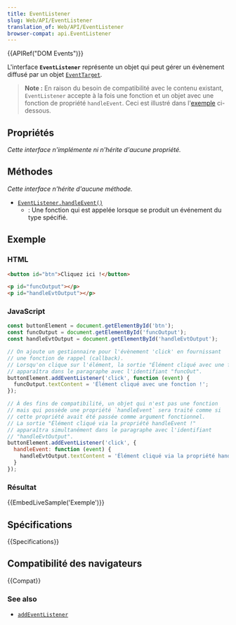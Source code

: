 ```yaml
---
title: EventListener
slug: Web/API/EventListener
translation_of: Web/API/EventListener
browser-compat: api.EventListener
---
```

{{APIRef("DOM Events")}}

L'interface **`EventListener`** représente un objet qui peut gérer un évènement diffusé par un objet [`EventTarget`](/fr/docs/Web/API/EventTarget).

> **Note :** En raison du besoin de compatibilité avec le contenu existant, `EventListener` accepte à la fois une fonction et un objet avec une fonction de propriété `handleEvent`. Ceci est illustré dans l'[exemple](#exemple) ci-dessous.

## Propriétés

_Cette interface n'implémente ni n'hérite d'aucune propriété._

## Méthodes

_Cette interface n'hérite d'aucune méthode._

- [`EventListener.handleEvent()`](/fr/docs/Web/API/EventListener/handleEvent)
  - : Une fonction qui est appelée lorsque se produit un événement du type spécifié.

## Exemple

### HTML

```html
<button id="btn">Cliquez ici !</button>

<p id="funcOutput"></p>
<p id="handleEvtOutput"></p>
```

### JavaScript

```js
const buttonElement = document.getElementById('btn');
const funcOutput = document.getElementById('funcOutput');
const handleEvtOutput = document.getElementById('handleEvtOutput');

// On ajoute un gestionnaire pour l'évènement 'click' en fournissant
// une fonction de rappel (callback).
// Lorsqu'on clique sur l'élément, la sortie "Élément cliqué avec une fonction !"
// apparaîtra dans le paragraphe avec l'identifiant "funcOut".
buttonElement.addEventListener('click', function (event) {
  funcOutput.textContent = 'Élément cliqué avec une fonction !';
});

// À des fins de compatibilité, un objet qui n'est pas une fonction
// mais qui possède une propriété `handleEvent` sera traité comme si
// cette propriété avait été passée comme argument fonctionnel.
// La sortie "Élément cliqué via la propriété handleEvent !"
// apparaîtra simultanément dans le paragraphe avec l'identifiant
// "handleEvtOutput".
buttonElement.addEventListener('click', {
  handleEvent: function (event) {
    handleEvtOutput.textContent = 'Élément cliqué via la propriété handleEvent !';
  }
});
```

### Résultat

{{EmbedLiveSample('Exemple')}}

## Spécifications

{{Specifications}}

## Compatibilité des navigateurs

{{Compat}}

### See also

- [`addEventListener`](/fr/docs/Web/API/EventTarget/addEventListener)
